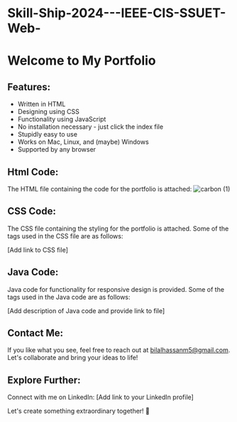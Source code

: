 # Skill-Ship-2024---IEEE-CIS-SSUET-Web-
# Welcome to My Portfolio

## Features:
- Written in HTML
- Designing using CSS
- Functionality using JavaScript
- No installation necessary - just click the index file
- Stupidly easy to use
- Works on Mac, Linux, and (maybe) Windows
- Supported by any browser

## Html Code:
The HTML file containing the code for the portfolio is attached:
![carbon (1)](https://github.com/BilalHassan17/Skill-Ship-2024---IEEE-CIS-SSUET-Web-/assets/164559593/35be1500-2cc9-4bd4-a391-66a63122498b)


## CSS Code:
The CSS file containing the styling for the portfolio is attached. Some of the tags used in the CSS file are as follows:

[Add link to CSS file]

## Java Code:
Java code for functionality for responsive design is provided. Some of the tags used in the Java code are as follows:

[Add description of Java code and provide link to file]

## Contact Me:
If you like what you see, feel free to reach out at bilalhassanm5@gmail.com. Let's collaborate and bring your ideas to life!

## Explore Further:
Connect with me on LinkedIn: [Add link to your LinkedIn profile]

Let's create something extraordinary together! 🚀
